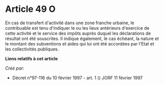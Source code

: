 # Article 49 O

En cas de transfert d'activité dans une zone franche urbaine, le contribuable est tenu d'indiquer le ou les lieux antérieurs
d'exercice de cette activité et le service des impôts auprès duquel les déclarations de résultat ont été souscrites. Il
indique également, le cas échéant, la nature et le montant des subventions et aides qui lui ont été accordées par l'Etat et
les collectivités publiques.

**Liens relatifs à cet article**

_Créé par_:

  - Décret n°97-116 du 10 février 1997 - art. 1 () JORF 11 février 1997
